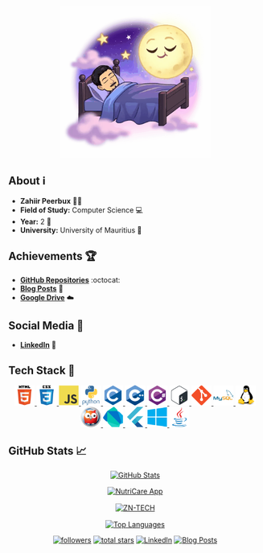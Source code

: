 
<p align="center">
    <img src="./assets/images/e20fc729bc7b00217d8a1e90281f266025a78a161e3686ccff752f8a6c165522.0.gif" width="300" alt="Profile Image">
</p>

## About :information_source:
- **Zahiir Peerbux** :tipping_hand_man:
- **Field of Study:** Computer Science :computer:  
- **Year:** 2 :beginner:  
- **University:** University of Mauritius :school:
 


## Achievements :trophy:

- [**GitHub Repositories**](https://github.com/Peerbux-Muhammud-Zahiir?tab=repositories) :octocat:
- [**Blog Posts**](https://www.blogger.com/profile/07510968635379733077) :memo:
- [**Google Drive**](https://drive.google.com/drive/folders/11ObnpOsQPGefWHmAsQ-MHpO0ysW4zOpL) :cloud:



## Social Media :link:

- [**LinkedIn**](https://www.linkedin.com/in/zahiir-peerbux-221621310?utm_source=share&utm_campaign=share_via&utm_content=profile&utm_medium=android_app) :briefcase:



## Tech Stack :wrench:

<p align="center">
  <a href="https://www.w3.org/html/">
    <img src="https://raw.githubusercontent.com/devicons/devicon/master/icons/html5/html5-original-wordmark.svg" alt="HTML5" width="40" height="40"/>
  </a>
  <a href="https://www.w3schools.com/css/">
    <img src="https://raw.githubusercontent.com/devicons/devicon/master/icons/css3/css3-original-wordmark.svg" alt="CSS3" width="40" height="40"/>
  </a>
  <a href="https://www.javascript.com/">
    <img src="https://raw.githubusercontent.com/devicons/devicon/master/icons/javascript/javascript-original.svg" alt="JavaScript" width="40" height="40"/>
  </a>
  <a href="https://www.python.org/">
    <img src="https://raw.githubusercontent.com/devicons/devicon/master/icons/python/python-original-wordmark.svg" alt="Python" width="40" height="40"/>
  </a>
  <a href="https://en.wikipedia.org/wiki/C_(programming_language)">
    <img src="https://raw.githubusercontent.com/devicons/devicon/master/icons/c/c-original.svg" alt="C" width="40" height="40"/>
  </a>
  <a href="https://www.w3schools.com/cpp/">
    <img src="https://raw.githubusercontent.com/devicons/devicon/master/icons/cplusplus/cplusplus-original.svg" alt="C++" width="40" height="40"/>
  </a>
  <a href="https://docs.microsoft.com/en-us/dotnet/csharp/">
    <img src="https://raw.githubusercontent.com/devicons/devicon/master/icons/csharp/csharp-original.svg" alt="C#" width="40" height="40"/>
  </a>
  <a href="https://www.gnu.org/software/bash/">
    <img src="https://raw.githubusercontent.com/devicons/devicon/master/icons/bash/bash-original.svg" alt="Bash" width="40" height="40"/>
  </a>
  <a href="https://git-scm.com/">
    <img src="https://raw.githubusercontent.com/devicons/devicon/master/icons/git/git-original.svg" alt="Git" width="40" height="40"/>
  </a>
  <a href="https://www.mysql.com/">
    <img src="https://raw.githubusercontent.com/devicons/devicon/master/icons/mysql/mysql-original-wordmark.svg" alt="MySQL" width="40" height="40"/>
  </a>
  <a href="https://www.linux.org/">
    <img src="https://raw.githubusercontent.com/devicons/devicon/master/icons/linux/linux-original.svg" alt="Linux" width="40" height="40"/>
  </a>
  <a href="https://www.swi-prolog.org/">
    <img src="https://raw.githubusercontent.com/devicons/devicon/master/icons/prolog/prolog-original.svg" alt="Prolog" width="40" height="40"/>
  </a>
  <a href="https://dart.dev/">
    <img src="https://raw.githubusercontent.com/devicons/devicon/master/icons/dart/dart-original.svg" alt="Dart" width="40" height="40"/>
  </a>
  <a href="https://flutter.dev/">
    <img src="https://raw.githubusercontent.com/devicons/devicon/master/icons/flutter/flutter-original.svg" alt="Flutter" width="40" height="40"/>
  </a>
  <a href="https://docs.microsoft.com/en-us/windows/wsl/">
    <img src="https://raw.githubusercontent.com/devicons/devicon/master/icons/windows8/windows8-original.svg" alt="WSL" width="40" height="40"/>
  </a>
    
  <a href="https://www.java.com/">
    <img src="https://raw.githubusercontent.com/devicons/devicon/master/icons/java/java-original.svg" alt="Java" width="40" height="40"/>
  </a>


</p>



## GitHub Stats :chart_with_upwards_trend:

<p align="center">
  <a href="https://github.com/Peerbux-Muhammud-Zahiir/github-readme-stats">
    <img align="center" src="https://github-readme-stats.vercel.app/api?username=Peerbux-Muhammud-Zahiir&count_private=true&show_icons=true&theme=light&border_radius=true" alt="GitHub Stats">
  </a>
</p>

<p align="center">
  <a href="https://github.com/Peerbux-Muhammud-Zahiir/NutriCare_app">
    <img align="center" src="https://github-readme-stats.vercel.app/api/pin/?username=Peerbux-Muhammud-Zahiir&theme=light&repo=NutriCare_app&border_radius=true" alt="NutriCare App">
  </a>
</p>

<p align="center">
  <a href="https://github.com/Peerbux-Muhammud-Zahiir/ZN-TECH">
    <img align="center" src="https://github-readme-stats.vercel.app/api/pin/?username=Peerbux-Muhammud-Zahiir&theme=light&repo=ZN-TECH&border_radius=true" alt="ZN-TECH">
  </a>
</p>

<p align="center">
  <a href="https://github.com/Peerbux-Muhammud-Zahiir">
    <img align="center" src="https://github-readme-stats.vercel.app/api/top-langs/?username=Peerbux-Muhammud-Zahiir&theme=light&layout=compact&border_radius=true" alt="Top Languages">
  </a>
</p>
<p align="center">
   <a href="https://github.com/Peerbux-Muhammud-Zahiir?tab=followers">
      <img alt="followers" title="Follow me on GitHub" src="https://custom-icon-badges.demolab.com/github/followers/Peerbux-Muhammud-Zahiir?color=236ad3&labelColor=1155ba&style=for-the-badge&logo=person-add&label=Follow&logoColor=white"/></a>
   <a href="https://github.com/Peerbux-Muhammud-Zahiir?tab=repositories&sort=stargazers">
      <img alt="total stars" title="Total stars on GitHub" src="https://custom-icon-badges.demolab.com/github/stars/Peerbux-Muhammud-Zahiir?color=55960c&style=for-the-badge&labelColor=488207&logo=star"/></a>
   <a href="https://www.linkedin.com/in/zahiir-peerbux-221621310?utm_source=share&utm_campaign=share_via&utm_content=profile&utm_medium=android_app">
      <img alt="LinkedIn" title="Connect with me on LinkedIn" src="https://custom-icon-badges.demolab.com/badge/LinkedIn-0077B5?style=for-the-badge&logo=linkedin&logoColor=white&labelColor=0A66C2"/></a>
   <a href="https://www.blogger.com/profile/07510968635379733077">
      <img alt="Blog Posts" title="Read my Blog" src="https://custom-icon-badges.demolab.com/badge/Blog%20Posts-FF5722?style=for-the-badge&logo=blogger&logoColor=white&labelColor=FF5722"/></a>
</p>
